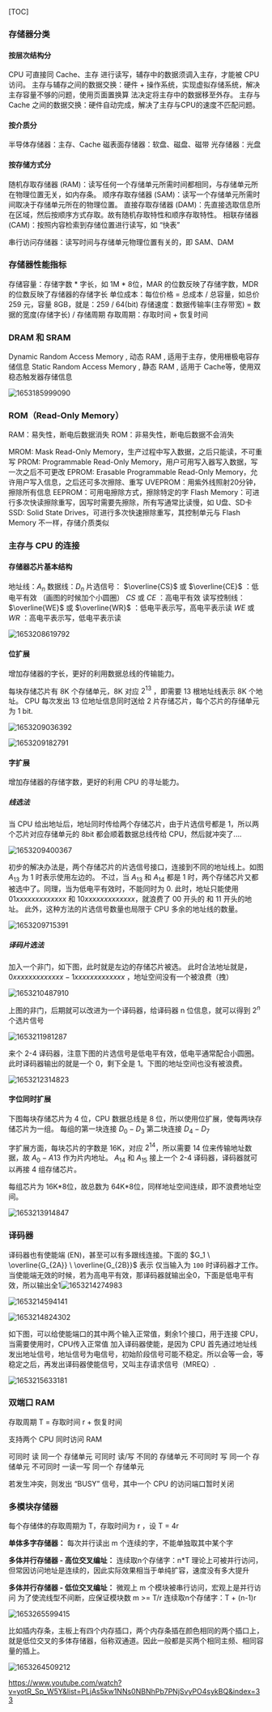 [TOC]



### 存储器分类

#### 按层次结构分

CPU 可直接同 Cache、主存 进行读写，辅存中的数据须调入主存，才能被 CPU 访问。
主存与辅存之间的数据交换：硬件 + 操作系统，实现虚拟存储系统，解决主存容量不够的问题，使用页面置换算													法决定将主存中的数据移至外存。
主存与 Cache 之间的数据交换：硬件自动完成，解决了主存与CPU的速度不匹配问题。



#### 按介质分

半导体存储器：主存、Cache
磁表面存储器：软盘、磁盘、磁带
光存储器：光盘



#### 按存储方式分

随机存取存储器 (RAM)：读写任何一个存储单元所需时间都相同，与存储单元所在物理位置无关，如内存条。
顺序存取存储器 (SAM)：读写一个存储单元所需时间取决于存储单元所在的物理位置。
直接存取存储器 (DAM)：先直接选取信息所在区域，然后按顺序方式存取。故有随机存取特性和顺序存取特性。
相联存储器 (CAM)：按照内容检索到存储位置进行读写，如 “快表”

串行访问存储器：读写时间与存储单元物理位置有关的，即 SAM、DAM





### 存储器性能指标

存储容量：存储字数 * 字长，如 1M * 8位，MAR 的位数反映了存储字数，MDR 的位数反映了存储器的存储字长
单位成本：每位价格 = 总成本 / 总容量，如总价 259 元，容量 8GB，就是：259 / 64(bit)
存储速度：数据传输率(主存带宽) = 数据的宽度(存储字长) / 存储周期
存取周期：存取时间 + 恢复时间



### DRAM 和 SRAM

Dynamic Random Access Memory , 动态 RAM , 适用于主存，使用栅极电容存储信息
Static Random Access Memory , 静态 RAM , 适用于 Cache等，使用双稳态触发器存储信息

![1653185999090](assets/1653185999090.png)



### ROM（Read-Only Memory）

RAM：易失性，断电后数据消失
ROM：非易失性，断电后数据不会消失

MROM: Mask Read-Only Memory，生产过程中写入数据，之后只能读，不可重写
PROM: Programmable Read-Only Memory，用户可用写入器写入数据，写一次之后不可更改
EPROM: Erasable Programmable Read-Only Memory，允许用户写入信息，之后还可多次擦除、重写
	UVEPROM：用紫外线照射20分钟，擦除所有信息
	EEPROM：可用电擦除方式，擦除特定的字
Flash Memory：可进行多次快读擦除重写，因写时需要先擦除，所有写通常比读慢，如 U盘、SD卡
SSD: Solid State Drives，可进行多次快速擦除重写，其控制单元与 Flash Memory 不一样，存储介质类似





### 主存与 CPU 的连接

#### 存储器芯片基本结构

地址线：$A_n$ 
数据线：$D_n$
片选信号：
	$\overline{CS}$ 或 $\overline{CE}$ ：低电平有效 （画图的时候加个小圆圈）
	$CS$ 或 $CE$ ：高电平有效
读写控制线：
	$\overline{WE}$ 或 $\overline{WR}$ ：低电平表示写，高电平表示读
	$WE$ 或 $WR$ ：高电平表示写，低电平表示读

![1653208619792](assets/1653208619792.png)



#### 位扩展

增加存储器的字长，更好的利用数据总线的传输能力。

每块存储芯片有 8K 个存储单元，8K 对应 $2^{13}$ ，即需要 13 根地址线表示 8K 个地址。
CPU 每次发出 13 位地址信息同时送给 2 片存储芯片，每个芯片的存储单元为 1 bit.

![1653209036392](assets/1653209036392.png)

![1653209182791](assets/1653209182791.png)



#### 字扩展

增加存储器的存储字数，更好的利用 CPU 的寻址能力。

##### 线选法

当 CPU 给出地址后，地址同时传给两个存储芯片，由于片选信号都是 1，所以两个芯片对应存储单元的 8bit 都会顺着数据总线传给 CPU，然后就冲突了....

![1653209400367](assets/1653209400367.png)

初步的解决办法是，两个存储芯片的片选信号接口，连接到不同的地址线上。如图 $A_{13}$ 为 1 时表示使用左边的。
不过，当 $A_{13}$ 和 $A_{14}$ 都是 1 时，两个存储芯片又都被选中了。同理，当为低电平有效时，不能同时为 0.
此时，地址只能使用 $01xxxxxxxxxxxxx$ 和 $10xxxxxxxxxxxxx$，就浪费了 00 开头的 和 11 开头的地址。
此外，这种方法的片选信号数量也局限于 CPU 多余的地址线的数量。

![1653209715391](assets/1653209715391.png)



##### 译码片选法

加入一个非门，如下图，此时就是左边的存储芯片被选。
此时合法地址就是，$0xxxxxxxxxxxxx-1xxxxxxxxxxxxx$ ，地址空间没有一个被浪费（拽）

![1653210487910](assets/1653210487910.png)

上图的非门，后期就可以改进为一个译码器，给译码器 n 位信息，就可以得到 $2^n$ 个选片信号

![1653211981287](assets/1653211981287.png)

来个 2-4 译码器，注意下图的片选信号是低电平有效，低电平通常配合小圆圈。
此时译码器输出的就是一个 0，剩下全是 1。下图的地址空间也没有被浪费。

![1653212314823](assets/1653212314823.png)



#### 字位同时扩展

下图每块存储芯片为 4 位，CPU 数据总线是 8 位，所以使用位扩展，使每两块存储芯片为一组。
每组的第一块连接 $D_0-D_3$ 第二块连接 $D_4-D_7$ 

字扩展方面，每块芯片的字数是 16K，对应 $2^{14}$，所以需要 14 位来传输地址数据，故 $A_0 - A{13}$ 作为片内地址。
$A_{14}$ 和 $A_{15}$ 接上一个 2-4 译码器，译码器就可以再接 4 组存储芯片。

每组芯片为 16K*8位，故总数为 64K\*8位，同样地址空间连续，即不浪费地址空间。

![1653213914847](assets/1653213914847.png)





### 译码器

译码器也有使能端 (EN)，甚至可以有多跟线连接。下面的 $G_1 \ \overline{G_{2A}} \ \overline{G_{2B}}$ 表示 仅当输入为 `100` 时译码器才工作。当使能端无效的时候，若为高电平有效，那译码器就输出全0，下面是低电平有效，所以输出全1![1653214274983](assets/1653214274983.png)

![1653214594141](assets/1653214594141.png)

![1653214824302](assets/1653214824302.png)



如下图，可以给使能端口的其中两个输入正常值，剩余1个接口，用于连接 CPU，当需要使用时，CPU传入正常值
加入译码器使能，是因为 CPU 首先通过地址线发出地址信号，地址信号为电信号，初始阶段信号可能不稳定。所以会等一会，等稳定之后，再发出译码器使能信号，又叫主存请求信号（MREQ）.

![1653215633181](assets/1653215633181.png)





### 双端口 RAM 

存取周期 T = 存取时间 r + 恢复时间

支持两个 CPU 同时访问 RAM

可同时   读        同一个   存储单元
可同时   读/写   不同的   存储单元
不可同时    写    同一个   存储单元
不可同时 一读一写   同一个  存储单元

若发生冲突，则发出 “BUSY” 信号，其中一个 CPU 的访问端口暂时关闭



### 多模块存储器

每个存储体的存取周期为 T，存取时间为 r ，设 T = 4r

**单体多字存储器：** 每次并行读出 m 个连续的字，不能单独取其中某个字

**多体并行存储器 - 高位交叉编址：**
连续取n个存储字：n*T
理论上可被并行访问，但常因访问地址是连续的，因此实际效果相当于单纯扩容，速度没有多大提升

**多体并行存储器 - 低位交叉编址：** 
微观上 m 个模块被串行访问，宏观上是并行访问
为了使流线型不间断，应保证模块数 m >= T/r
连续取n个存储字：T + (n-1)r

![1653265599415](assets/1653265599415.png)



比如插内存条，主板上有四个内存插口，两个内存条插在颜色相同的两个插口上，就是低位交叉的多体存储器，俗称双通道。因此一般都是买两个相同主频、相同容量的插上。

![1653264509212](assets/1653264509212.png)




https://www.youtube.com/watch?v=yotR_Sp_W5Y&list=PLjAs5kw1NNs0NBNhPb7PNjSvyPO4sykBQ&index=33





